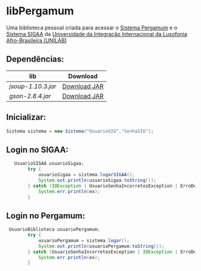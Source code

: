 # libPergamum

Uma biblioteca pessoal criada para acessar o [Sistema Pergamum](http://bibweb.unilab.edu.br) e o [Sistema SIGAA](https://sig.unilab.edu.br) da [Universidade da Integração Internacional da Lusofonia Afro-Brasileira (UNILAB)](http://unilab.edu.br/)

## Dependências:
|lib                 |Download                                                                                                 |
|--------------------|-----------------------------------------------------------------------------------------------------|
|*jsoup-1.10.3.jar*  |[Download JAR](https://jsoup.org/packages/jsoup-1.10.3.jar)                                          |
|*gson-2.8.4.jar*    |[Download JAR](http://central.maven.org/maven2/com/google/code/gson/gson/2.8.4/gson-2.8.4.jar)                |

## Inicializar:

```java
Sistema sistema = new Sistema("UsuarioSIG","SenhaSIG");
```
## Login no SIGAA:

```java
   UsuarioSIGAA usuarioSigaa;
        try {
            usuarioSigaa = sistema.logarSIGAA();
            System.out.println(usuarioSigaa.toString());
        } catch (IOException | UsuarioSenhaIncorretosException | ErroDesconhecidoLoginException ex) {
            System.err.println(ex);
        } 
```

## Login no Pergamum:

```java
 UsuarioBiblioteca usuarioPergamum;
        try {
            usuarioPergamum = sistema.logar();
            System.out.println(usuarioPergamum.toString());
        } catch (UsuarioSenhaIncorretosException | IOException | ErroDesconhecidoLoginException ex) {
            System.err.println(ex);
        }
```
